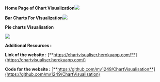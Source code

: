 **Home Page of Chart Visualization**![](RackMultipart20211129-4-1dkmxy3_html_4c89566dd6ad9aeb.png)

**Bar Charts For Visualization**![](RackMultipart20211129-4-1dkmxy3_html_b44cf8c76e529a8.png)

**Pie charts Visualisation**

![](RackMultipart20211129-4-1dkmxy3_html_a4bd03429a2fb9f2.png)

**Additional Resources :**

**Link of the website :** [**https://chartvisualiser.herokuapp.com/**](https://chartvisualiser.herokuapp.com/)

**Code for the website :** [**https://github.com/mv1249/ChartVisualisation**](https://github.com/mv1249/ChartVisualisation)
